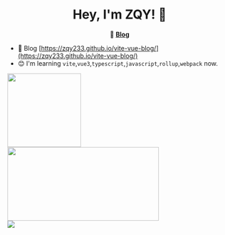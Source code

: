 <h1 align="center">
  Hey, I'm ZQY! 👋
</h1>

<p align="center">
    📝
    <b><a href="https://zqy233.github.io/vite-vue-blog/">Blog</a></b>
</p>

- 📝 Blog [https://zqy233.github.io/vite-vue-blog/](https://zqy233.github.io/vite-vue-blog/)
- 😊 I'm learning `vite`,`vue3`,`typescript`,`javascript`,`rollup`,`webpack` now.

<!-- ![My stats](https://github-readme-stats.vercel.app/api?username=younger-1&theme=calm&show_icons=true) -->
<!-- ![Top Langs](https://github-readme-stats.vercel.app/api/top-langs/?username=younger-1&hide=html,css,Jupyter+Notebook,ruby,javascript&theme=calm&langs_count=6) -->

<div>
  <a href="https://github.com/zqy233">
  <img height="165" align="left" src="https://github-readme-stats.vercel.app/api?username=zqy233&theme=prussian&show_icons=true&count_private=true" />
</a>
  <a href="https://github.com/zqy233">
  <img height="165" width="340px" src="https://github-readme-stats.vercel.app/api/top-langs/?username=zqy233&layout=compact" />
</a>
  
</a>
   
</div>




 
 


<img align="center" src="https://activity-graph.herokuapp.com/graph?username=zqy233&theme=xcode" />


